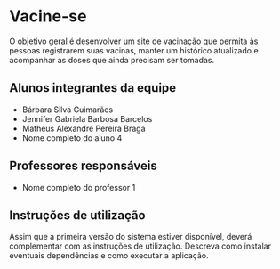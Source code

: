 # Vacine-se

O objetivo geral é desenvolver um site de vacinação que permita às pessoas registrarem suas vacinas, manter um histórico atualizado e acompanhar as doses que ainda precisam ser tomadas.

## Alunos integrantes da equipe

* Bárbara Silva Guimarães
* Jennifer Gabriela Barbosa Barcelos
* Matheus Alexandre Pereira Braga
* Nome completo do aluno 4

## Professores responsáveis

* Nome completo do professor 1


## Instruções de utilização

Assim que a primeira versão do sistema estiver disponível, deverá complementar com as instruções de utilização. Descreva como instalar eventuais dependências e como executar a aplicação.
